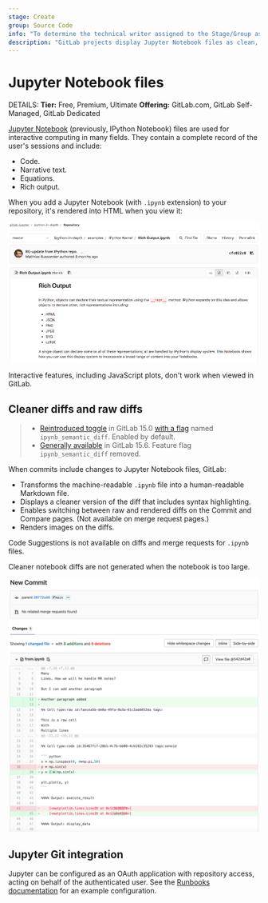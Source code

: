 ```yaml
---
stage: Create
group: Source Code
info: "To determine the technical writer assigned to the Stage/Group associated with this page, see https://handbook.gitlab.com/handbook/product/ux/technical-writing/#assignments"
description: "GitLab projects display Jupyter Notebook files as clean, human-readable files instead of raw files."
---
```

# Jupyter Notebook files

DETAILS:
**Tier:** Free, Premium, Ultimate
**Offering:** GitLab.com, GitLab Self-Managed, GitLab Dedicated

[Jupyter Notebook](https://jupyter.org/) (previously, IPython Notebook) files are used for
interactive computing in many fields. They contain a complete record of the
user's sessions and include:

- Code.
- Narrative text.
- Equations.
- Rich output.

When you add a Jupyter Notebook (with `.ipynb` extension) to your repository,
it's rendered into HTML when you view it:

![Jupyter Notebook Rich Output](../img/jupyter_notebook_v13_11.png)

Interactive features, including JavaScript plots, don't work when viewed in
GitLab.

## Cleaner diffs and raw diffs

> - [Reintroduced toggle](https://gitlab.com/gitlab-org/gitlab/-/merge_requests/85079) in GitLab 15.0 [with a flag](../../../../../administration/feature_flags.md) named `ipynb_semantic_diff`. Enabled by default.
> - [Generally available](https://gitlab.com/gitlab-org/gitlab/-/merge_requests/95373) in GitLab 15.6. Feature flag `ipynb_semantic_diff` removed.

When commits include changes to Jupyter Notebook files, GitLab:

- Transforms the machine-readable `.ipynb` file into a human-readable Markdown file.
- Displays a cleaner version of the diff that includes syntax highlighting.
- Enables switching between raw and rendered diffs on the Commit and Compare pages. (Not available on merge request pages.)
- Renders images on the diffs.

Code Suggestions is not available on diffs and merge requests for `.ipynb` files.

Cleaner notebook diffs are not generated when the notebook is too large.

![Jupyter Notebook Clean Diff](../img/jupyter_notebook_diff_v14_5.png)

## Jupyter Git integration

Jupyter can be configured as an OAuth application with repository access, acting
on behalf of the authenticated user. See the
[Runbooks documentation](../../../clusters/runbooks/_index.md) for an
example configuration.
